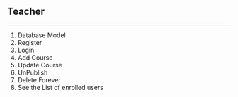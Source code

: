 ## Teacher 
--------
1. Database Model 
2. Register 
3. Login 
4. Add Course 
5. Update Course 
6. UnPublish 
7. Delete Forever 
8. See the List of enrolled users 